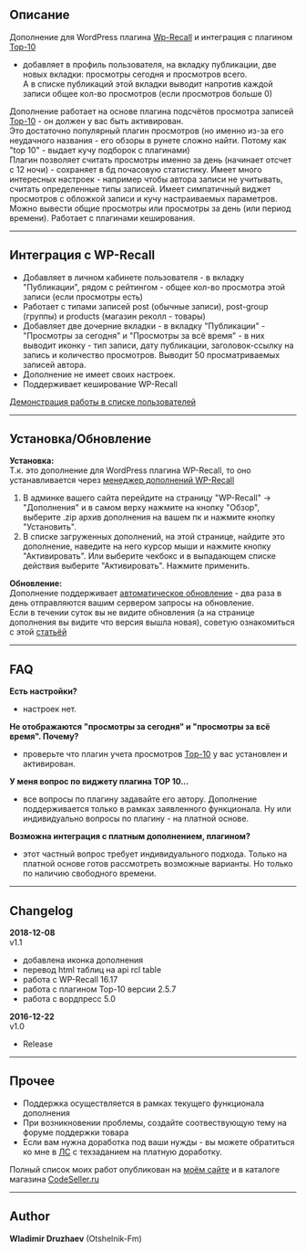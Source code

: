 ## Описание  

Дополнение для WordPress плагина [Wp-Recall](https://wordpress.org/plugins/wp-recall/) и интеграция с плагином [Top-10](https://wordpress.org/plugins/top-10/)  
 - добавляет в профиль пользователя, на вкладку публикации, две новых вкладки: просмотры сегодня и просмотров всего.  
А в списке публикаций этой вкладки выводит напротив каждой записи общее кол-во просмотров (если просмотров больше 0)  

Дополнение работает на основе плагина подсчётов просмотра записей [Top-10](https://wordpress.org/plugins/top-10/) - он должен у вас быть активирован.  
Это достаточно популярный плагин просмотров (но именно из-за его неудачного названия - его обзоры в рунете сложно найти. Потому как "top 10" - выдает кучу подборок с плагинами)  
Плагин позволяет считать просмотры именно за день (начинает отсчет с 12 ночи) - сохраняет в бд почасовую статистику. Имеет много интересных настроек - например чтобы автора записи не учитывать, считать определенные типы записей. Имеет симпатичный виджет просмотров с обложкой записи и кучу настраиваемых параметров. Можно вывести общие просмотры или просмотры за день (или период времени). Работает с плагинами кеширования.  

------------------------------

## Интеграция с WP-Recall  

- Добавляет в личном кабинете пользователя - в вкладку "Публикации", рядом с рейтингом - общее кол-во просмотра этой записи (если просмотры есть)  
- Работает с типами записей post (обычные записи), post-group (группы) и products (магазин реколл - товары)  
- Добавляет две дочерние вкладки - в вкладку "Публикации" -  "Просмотры за сегодня" и "Просмотры за всё время" - в них выводит иконку - тип записи, дату публикации, заголовок-ссылку на запись и количество просмотров. Выводит 50 просматриваемых записей автора.  
- Дополнение не имеет своих настроек.  
- Поддерживает кеширование WP-Recall  


[Демонстрация работы в списке пользователей](http://across-ocean.otshelnik-fm.ru/author/otshelnik-fm/?tab=publics&utm_source=free-addons&utm_medium=addon-description-demo-link&utm_campaign=top-10-to-wp-recall&utm_content=github.com&utm_term=profile)  

------------------------------

## Установка/Обновление  

**Установка:**  
Т.к. это дополнение для WordPress плагина WP-Recall, то оно устанавливается через [менеджер дополнений WP-Recall](https://codeseller.ru/obshhie-svedeniya-o-dopolneniyax-wp-recall/)  

1. В админке вашего сайта перейдите на страницу "WP-Recall" -> "Дополнения" и в самом верху нажмите на кнопку "Обзор", выберите .zip архив дополнения на вашем пк и нажмите кнопку "Установить".  
2. В списке загруженных дополнений, на этой странице, найдите это дополнение, наведите на него курсор мыши и нажмите кнопку "Активировать". Или выберите чекбокс и в выпадающем списке действия выберите "Активировать". Нажмите применить.  


**Обновление:**  
Дополнение поддерживает [автоматическое обновление](https://codeseller.ru/avtomaticheskie-obnovleniya-dopolnenij-plagina-wp-recall/) - два раза в день отправляются вашим сервером запросы на обновление.  
Если в течении суток вы не видите обновления (а на странице дополнения вы видите что версия вышла новая), советую ознакомиться с этой [статьёй](https://codeseller.ru/post-group/rabota-wordpress-krona-cron-prinuditelnoe-vypolnenie-kron-zadach-dlya-wp-recall/)  

------------------------------

## FAQ  

**Есть настройки?**  
- настроек нет.  


**Не отображаются "просмотры за сегодня" и "просмотры за всё время". Почему?**  
- проверьте что плагин учета просмотров [Top-10](https://wordpress.org/plugins/top-10/) у вас установлен и активирован.  


**У меня вопрос по виджету плагина TOP 10...**  
- все вопросы по плагину задавайте его автору. Дополнение поддерживается только в рамках заявленного функционала. Ну или индивидуально вопросы по плагину - на платной основе.  


**Возможна интеграция с платным дополнением, плагином?**  
- этот частный вопрос требует индивидуального подхода. Только на платной основе готов рассмотреть возможные варианты. Но только по наличию свободного времени.  

------------------------------

## Changelog  
**2018-12-08**  
v1.1  
* добавлена иконка дополнения  
* перевод html таблиц на api rcl table  
* работа с WP-Recall 16.17  
* работа с плагином Top-10 версии 2.5.7  
* работа с вордпресс 5.0  



**2016-12-22**  
v1.0  
* Release  

------------------------------

## Прочее  

* Поддержка осуществляется в рамках текущего функционала дополнения  
* При возникновении проблемы, создайте соотвествующую тему на форуме поддержки товара  
* Если вам нужна доработка под ваши нужды - вы можете обратиться ко мне в [ЛС](https://codeseller.ru/author/otshelnik-fm/?tab=chat) с техзаданием на платную доработку.  

Полный список моих работ опубликован на [моём сайте](https://otshelnik-fm.ru/all-my-addons-for-wp-recall/?utm_source=free-addons&utm_medium=addon-description&utm_campaign=top-10-to-wp-recall&utm_content=github.com&utm_term=all-my-addons) и в каталоге магазина [CodeSeller.ru](https://codeseller.ru/author/otshelnik-fm/?tab=publics&subtab=type-products)  

------------------------------

## Author  

**Wladimir Druzhaev** (Otshelnik-Fm)  
